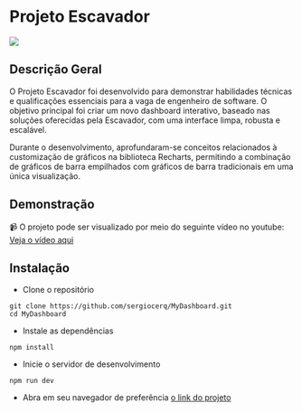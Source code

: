 # Projeto Escavador

<img src="https://skillicons.dev/icons?i=html,css,tailwind,javascript,typescript,react,next,nginx,bash" />

## Descrição Geral

O Projeto Escavador foi desenvolvido para demonstrar habilidades técnicas e qualificações essenciais para a vaga de engenheiro de software. O objetivo principal foi criar um novo dashboard interativo, baseado nas soluções oferecidas pela Escavador, com uma interface limpa, robusta e escalável.

Durante o desenvolvimento, aprofundaram-se conceitos relacionados à customização de gráficos na biblioteca Recharts, permitindo a combinação de gráficos de barra empilhados com gráficos de barra tradicionais em uma única visualização.

## Demonstração

📹 O projeto pode ser visualizado por meio do seguinte vídeo no youtube:
 [Veja o vídeo aqui](https://youtu.be/E7vlU83Pxk0)

## Instalação

- Clone o repositório
  
```
git clone https://github.com/sergiocerq/MyDashboard.git
cd MyDashboard
```
- Instale as dependências

```
npm install
```

- Inicie o servidor de desenvolvimento

```
npm run dev
```

- Abra em seu navegador de preferência [o link do projeto](http://localhost:3000)